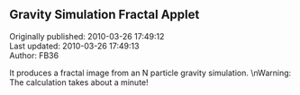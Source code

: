 ## Gravity Simulation Fractal Applet  
Originally published: 2010-03-26 17:49:12  
Last updated: 2010-03-26 17:49:13  
Author: FB36   
  
It produces a fractal image from an N particle gravity simulation.\nWarning: The calculation takes about a minute!